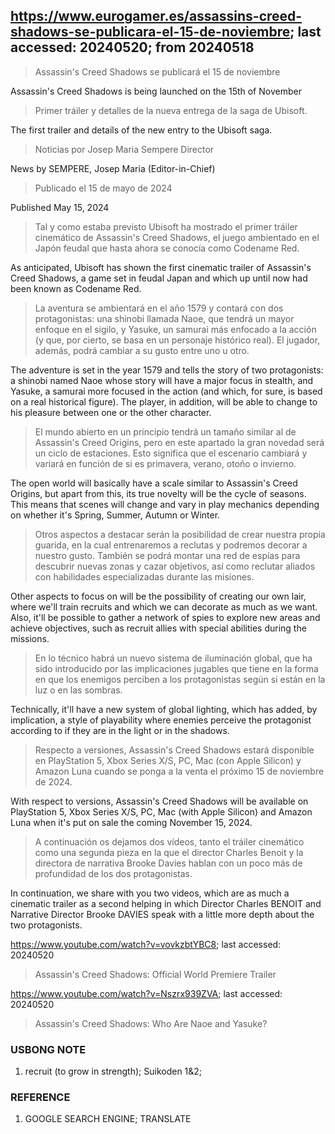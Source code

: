 ## https://www.eurogamer.es/assassins-creed-shadows-se-publicara-el-15-de-noviembre; last accessed: 20240520; from 20240518

> Assassin's Creed Shadows se publicará el 15 de noviembre

Assassin's Creed Shadows is being launched on the 15th of November

> Primer tráiler y detalles de la nueva entrega de la saga de Ubisoft.

The first trailer and details of the new entry to the Ubisoft saga.

> Noticias por Josep Maria Sempere Director

News by SEMPERE, Josep Maria (Editor-in-Chief)

> Publicado el 15 de mayo de 2024

Published May 15, 2024

> Tal y como estaba previsto Ubisoft ha mostrado el primer tráiler cinemático de Assassin's Creed Shadows, el juego ambientado en el Japón feudal que hasta ahora se conocía como Codename Red.

As anticipated, Ubisoft has shown the first cinematic trailer of Assassin's Creed Shadows, a game set in feudal Japan and which up until now had been known as Codename Red.

> La aventura se ambientará en el año 1579 y contará con dos protagonistas: una shinobi llamada Naoe, que tendrá un mayor enfoque en el sigilo, y Yasuke, un samurai más enfocado a la acción (y que, por cierto, se basa en un personaje histórico real). El jugador, además, podrá cambiar a su gusto entre uno u otro.

The adventure is set in the year 1579 and tells the story of two protagonists: a shinobi named Naoe whose story will have a major focus in stealth, and Yasuke, a samurai more focused in the action (and which, for sure, is based on a real historical figure). The player, in addition, will be able to change to his pleasure between one or the other character.

> El mundo abierto en un principio tendrá un tamaño similar al de Assassin's Creed Origins, pero en este apartado la gran novedad será un ciclo de estaciones. Esto significa que el escenario cambiará y variará en función de si es primavera, verano, otoño o invierno.

The open world will basically have a scale similar to Assassin's Creed Origins, but apart from this, its true novelty will be the cycle of seasons. This means that scenes will change and vary in play mechanics depending on whether it's Spring, Summer, Autumn or Winter.

> Otros aspectos a destacar serán la posibilidad de crear nuestra propia guarida, en la cual entrenaremos a reclutas y podremos decorar a nuestro gusto. También se podrá montar una red de espías para descubrir nuevas zonas y cazar objetivos, así como reclutar aliados con habilidades especializadas durante las misiones.

Other aspects to focus on will be the possibility of creating our own lair, where we'll train recruits and which we can decorate as much as we want. Also, it'll be possible to gather a network of spies to explore new areas and achieve objectives, such as recruit allies with special abilities during the missions.

> En lo técnico habrá un nuevo sistema de iluminación global, que ha sido introducido por las implicaciones jugables que tiene en la forma en que los enemigos perciben a los protagonistas según si están en la luz o en las sombras.

Technically, it'll have a new system of global lighting, which has added, by implication, a style of playability where enemies perceive the protagonist according to if they are in the light or in the shadows.

> Respecto a versiones, Assassin's Creed Shadows estará disponible en PlayStation 5, Xbox Series X/S, PC, Mac (con Apple Silicon) y Amazon Luna cuando se ponga a la venta el próximo 15 de noviembre de 2024.

With respect to versions, Assassin's Creed Shadows will be available on PlayStation 5, Xbox Series X/S, PC, Mac (with Apple Silicon) and Amazon Luna when it's put on sale the coming November 15, 2024.

> A continuación os dejamos dos vídeos, tanto el tráiler cinemático como una segunda pieza en la que el director Charles Benoit y la directora de narrativa Brooke Davies hablan con un poco más de profundidad de los dos protagonistas. 

In continuation, we share with you two videos, which are as much a cinematic trailer as a second helping in which Director Charles BENOIT and Narrative Director Brooke DAVIES speak with a little more depth about the two protagonists.

https://www.youtube.com/watch?v=vovkzbtYBC8; last accessed: 20240520

> Assassin's Creed Shadows: Official World Premiere Trailer 

https://www.youtube.com/watch?v=Nszrx939ZVA; last accessed: 20240520

> Assassin's Creed Shadows: Who Are Naoe and Yasuke? 

### USBONG NOTE

1) recruit (to grow in strength); Suikoden 1&2;

### REFERENCE

1) GOOGLE SEARCH ENGINE; TRANSLATE